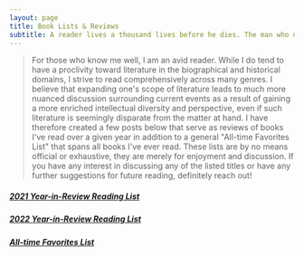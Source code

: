 ```yaml
---
layout: page
title: Book Lists & Reviews
subtitle: A reader lives a thousand lives before he dies. The man who never reads lives only one. - George R.R. Martin
---
```


> For those who know me well, I am an avid reader. While I do tend to have a proclivity toward literature in the biographical and historical domains, I strive to read comprehensively across many genres. I believe that expanding one's scope of literature leads to much more nuanced discussion surrounding current events as a result of gaining a more enriched intellectual diversity and perspective, even if such literature is seemingly disparate from the matter at hand. I have therefore created a few posts below that serve as reviews of books I've read over a given year in addition to a general "All-time Favorites List" that spans all books I've ever read. These lists are by no means official or exhaustive, they are merely for enjoyment and discussion. If you have any interest in discussing any of the listed titles or have any further suggestions for future reading, definitely reach out!

##### [2021 Year-in-Review Reading List](2021_Year_in_Review.md)  

##### [2022 Year-in-Review Reading List](2022_Year_in_Review.md)  

##### [All-time Favorites List](top10.md)


